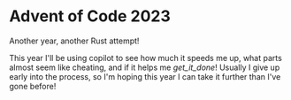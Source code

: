 # Advent of Code 2023

Another year, another Rust attempt!

This year I'll be using copilot to see how much it speeds me up, what parts almost seem like cheating, and if it helps me _get_it_done_! Usually I give up early into the process, so I'm hoping this year I can take it further than I've gone before!

